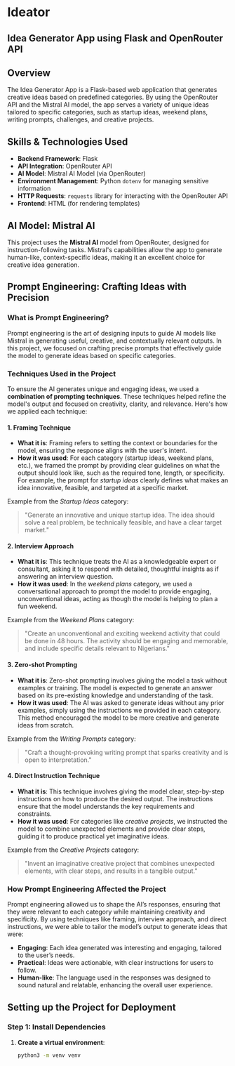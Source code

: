 # Ideator 

## Idea Generator App using Flask and OpenRouter API

## Overview
The Idea Generator App is a Flask-based web application that generates creative ideas based on predefined categories. By using the OpenRouter API and the Mistral AI model, the app serves a variety of unique ideas tailored to specific categories, such as startup ideas, weekend plans, writing prompts, challenges, and creative projects.

## Skills & Technologies Used
- **Backend Framework**: Flask
- **API Integration**: OpenRouter API
- **AI Model**: Mistral AI Model (via OpenRouter)
- **Environment Management**: Python `dotenv` for managing sensitive information
- **HTTP Requests**: `requests` library for interacting with the OpenRouter API
- **Frontend**: HTML (for rendering templates)

## AI Model: Mistral AI
This project uses the **Mistral AI** model from OpenRouter, designed for instruction-following tasks. Mistral's capabilities allow the app to generate human-like, context-specific ideas, making it an excellent choice for creative idea generation.

## Prompt Engineering: Crafting Ideas with Precision

### What is Prompt Engineering?
Prompt engineering is the art of designing inputs to guide AI models like Mistral in generating useful, creative, and contextually relevant outputs. In this project, we focused on crafting precise prompts that effectively guide the model to generate ideas based on specific categories.

### Techniques Used in the Project
To ensure the AI generates unique and engaging ideas, we used a **combination of prompting techniques**. These techniques helped refine the model's output and focused on creativity, clarity, and relevance. Here's how we applied each technique:

#### 1. **Framing Technique**
   - **What it is**: Framing refers to setting the context or boundaries for the model, ensuring the response aligns with the user's intent.
   - **How it was used**: For each category (startup ideas, weekend plans, etc.), we framed the prompt by providing clear guidelines on what the output should look like, such as the required tone, length, or specificity. For example, the prompt for *startup ideas* clearly defines what makes an idea innovative, feasible, and targeted at a specific market.

   Example from the *Startup Ideas* category:
   > "Generate an innovative and unique startup idea. The idea should solve a real problem, be technically feasible, and have a clear target market."

#### 2. **Interview Approach**
   - **What it is**: This technique treats the AI as a knowledgeable expert or consultant, asking it to respond with detailed, thoughtful insights as if answering an interview question.
   - **How it was used**: In the *weekend plans* category, we used a conversational approach to prompt the model to provide engaging, unconventional ideas, acting as though the model is helping to plan a fun weekend.

   Example from the *Weekend Plans* category:
   > "Create an unconventional and exciting weekend activity that could be done in 48 hours. The activity should be engaging and memorable, and include specific details relevant to Nigerians."

#### 3. **Zero-shot Prompting**
   - **What it is**: Zero-shot prompting involves giving the model a task without examples or training. The model is expected to generate an answer based on its pre-existing knowledge and understanding of the task.
   - **How it was used**: The AI was asked to generate ideas without any prior examples, simply using the instructions we provided in each category. This method encouraged the model to be more creative and generate ideas from scratch.

   Example from the *Writing Prompts* category:
   > "Craft a thought-provoking writing prompt that sparks creativity and is open to interpretation."

#### 4. **Direct Instruction Technique**
   - **What it is**: This technique involves giving the model clear, step-by-step instructions on how to produce the desired output. The instructions ensure that the model understands the key requirements and constraints.
   - **How it was used**: For categories like *creative projects*, we instructed the model to combine unexpected elements and provide clear steps, guiding it to produce practical yet imaginative ideas.

   Example from the *Creative Projects* category:
   > "Invent an imaginative creative project that combines unexpected elements, with clear steps, and results in a tangible output."

### How Prompt Engineering Affected the Project
Prompt engineering allowed us to shape the AI’s responses, ensuring that they were relevant to each category while maintaining creativity and specificity. By using techniques like framing, interview approach, and direct instructions, we were able to tailor the model’s output to generate ideas that were:
- **Engaging**: Each idea generated was interesting and engaging, tailored to the user’s needs.
- **Practical**: Ideas were actionable, with clear instructions for users to follow.
- **Human-like**: The language used in the responses was designed to sound natural and relatable, enhancing the overall user experience.

## Setting up the Project for Deployment

### Step 1: Install Dependencies
1. **Create a virtual environment**:
   ```bash
   python3 -m venv venv
